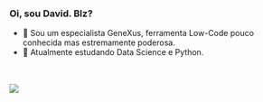 ### Oi, sou David. Blz? 

- 🔭 Sou um especialista GeneXus, ferramenta Low-Code pouco conhecida mas estremamente poderosa.
- 🌱 Atualmente estudando Data Science e Python.

</br></br><a href="https://www.linkedin.com/in/david-oliveira-711251116" target="_blank"><img src="https://img.shields.io/badge/-LinkedIn-%230077B5?style=for-the-badge&logo=linkedin&logoColor=white" target="_blank"></a>
